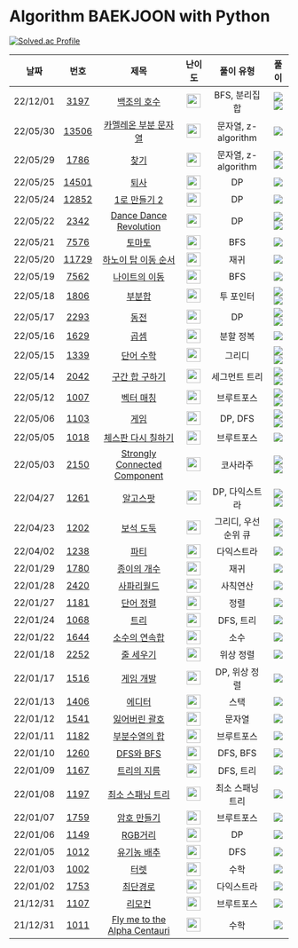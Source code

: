 # Algorithm BAEKJOON with Python

[![Solved.ac Profile](http://mazassumnida.wtf/api/v2/generate_badge?boj=belif)](https://solved.ac/belif/)

|날짜|번호|제목|난이도|풀이 유형|풀이|
|:----:|:----:|:---:|:---:|:--------:|:--------:|
|22/12/01|[3197](https://www.acmicpc.net/problem/3197)|[백조의 호수](https://www.acmicpc.net/problem/3197)| <img height="25px" width="25px" src="https://static.solved.ac/tier_small/16.svg"/>|BFS, 분리집합|[<img src="https://img.shields.io/badge/GitHub-181717?style=flat&logo=GitHub&logoColor=FFFFFF">](https://github.com/JungWooGeon/BAEKJOON/blob/main/3197.py) [<img src="https://img.shields.io/badge/Velog-20C997?style=flat&logo=Velog&logoColor=FFFFFF">](https://velog.io/@pass/%EB%B0%B1%EC%A4%80-3197-%EB%B0%B1%EC%A1%B0%EC%9D%98-%ED%98%B8%EC%88%98)
|22/05/30|[13506](https://www.acmicpc.net/problem/13506)|[카멜레온 부분 문자열](https://www.acmicpc.net/problem/13506)| <img height="25px" width="25px" src="https://static.solved.ac/tier_small/17.svg"/>|문자열, z-algorithm|[<img src="https://img.shields.io/badge/GitHub-181717?style=flat&logo=GitHub&logoColor=FFFFFF">](https://github.com/JungWooGeon/BAEKJOON/blob/main/13506.py)
|22/05/29|[1786](https://www.acmicpc.net/problem/1786)|[찾기](https://www.acmicpc.net/problem/1786)| <img height="25px" width="25px" src="https://static.solved.ac/tier_small/16.svg"/>|문자열, z-algorithm|[<img src="https://img.shields.io/badge/GitHub-181717?style=flat&logo=GitHub&logoColor=FFFFFF">](https://github.com/JungWooGeon/BAEKJOON/blob/main/1786.py) [<img src="https://img.shields.io/badge/Velog-20C997?style=flat&logo=Velog&logoColor=FFFFFF">](https://velog.io/@pass/%EB%B0%B1%EC%A4%80-1786-%EC%B0%BE%EA%B8%B0)
|22/05/25|[14501](https://www.acmicpc.net/problem/14501)|[퇴사](https://www.acmicpc.net/problem/14501)| <img height="25px" width="25px" src="https://static.solved.ac/tier_small/8.svg"/>|DP|[<img src="https://img.shields.io/badge/GitHub-181717?style=flat&logo=GitHub&logoColor=FFFFFF">](https://github.com/JungWooGeon/BAEKJOON/blob/main/14501.py)
|22/05/24|[12852](https://www.acmicpc.net/problem/12852)|[1로 만들기 2](https://www.acmicpc.net/problem/12852)| <img height="25px" width="25px" src="https://static.solved.ac/tier_small/10.svg"/>|DP|[<img src="https://img.shields.io/badge/GitHub-181717?style=flat&logo=GitHub&logoColor=FFFFFF">](https://github.com/JungWooGeon/BAEKJOON/blob/main/12852.py)
|22/05/22|[2342](https://www.acmicpc.net/problem/2342)|[Dance Dance Revolution](https://www.acmicpc.net/problem/2342)| <img height="25px" width="25px" src="https://static.solved.ac/tier_small/13.svg"/>|DP|[<img src="https://img.shields.io/badge/GitHub-181717?style=flat&logo=GitHub&logoColor=FFFFFF">](https://github.com/JungWooGeon/BAEKJOON/blob/main/2342.py) [<img src="https://img.shields.io/badge/Velog-20C997?style=flat&logo=Velog&logoColor=FFFFFF">](https://velog.io/@pass/%EB%B0%B1%EC%A4%80-2342-Dance-Dance-Revolution)
|22/05/21|[7576](https://www.acmicpc.net/problem/7576)|[토마토](https://www.acmicpc.net/problem/7576)| <img height="25px" width="25px" src="https://static.solved.ac/tier_small/11.svg"/>|BFS|[<img src="https://img.shields.io/badge/GitHub-181717?style=flat&logo=GitHub&logoColor=FFFFFF">](https://github.com/JungWooGeon/BAEKJOON/blob/main/7576.py)
|22/05/20|[11729](https://www.acmicpc.net/problem/11729)|[하노이 탑 이동 순서](https://www.acmicpc.net/problem/11729)| <img height="25px" width="25px" src="https://static.solved.ac/tier_small/10.svg"/>|재귀|[<img src="https://img.shields.io/badge/GitHub-181717?style=flat&logo=GitHub&logoColor=FFFFFF">](https://github.com/JungWooGeon/BAEKJOON/blob/main/11729.py)
|22/05/19|[7562](https://www.acmicpc.net/problem/7562)|[나이트의 이동](https://www.acmicpc.net/problem/7562)| <img height="25px" width="25px" src="https://static.solved.ac/tier_small/10.svg"/>|BFS|[<img src="https://img.shields.io/badge/GitHub-181717?style=flat&logo=GitHub&logoColor=FFFFFF">](https://github.com/JungWooGeon/BAEKJOON/blob/main/7562.py)
|22/05/18|[1806](https://www.acmicpc.net/problem/1806)|[부분합](https://www.acmicpc.net/problem/1806)| <img height="25px" width="25px" src="https://static.solved.ac/tier_small/12.svg"/>|투 포인터|[<img src="https://img.shields.io/badge/GitHub-181717?style=flat&logo=GitHub&logoColor=FFFFFF">](https://github.com/JungWooGeon/BAEKJOON/blob/main/1806.py) [<img src="https://img.shields.io/badge/Velog-20C997?style=flat&logo=Velog&logoColor=FFFFFF">](https://velog.io/@pass/%EB%B0%B1%EC%A4%80-1806-%EB%B6%80%EB%B6%84%ED%95%A9)
|22/05/17|[2293](https://www.acmicpc.net/problem/2293)|[동전](https://www.acmicpc.net/problem/2293)| <img height="25px" width="25px" src="https://static.solved.ac/tier_small/11.svg"/>|DP|[<img src="https://img.shields.io/badge/GitHub-181717?style=flat&logo=GitHub&logoColor=FFFFFF">](https://github.com/JungWooGeon/BAEKJOON/blob/main/2293.py) [<img src="https://img.shields.io/badge/Velog-20C997?style=flat&logo=Velog&logoColor=FFFFFF">](https://velog.io/@pass/%EB%B0%B1%EC%A4%80-2293-%EB%8F%99%EC%A0%841)
|22/05/16|[1629](https://www.acmicpc.net/problem/1629)|[곱셈](https://www.acmicpc.net/problem/1629)| <img height="25px" width="25px" src="https://static.solved.ac/tier_small/10.svg"/>|분할 정복|[<img src="https://img.shields.io/badge/GitHub-181717?style=flat&logo=GitHub&logoColor=FFFFFF">](https://github.com/JungWooGeon/BAEKJOON/blob/main/1629.py)
|22/05/15|[1339](https://www.acmicpc.net/problem/1339)|[단어 수학](https://www.acmicpc.net/problem/1339)| <img height="25px" width="25px" src="https://static.solved.ac/tier_small/12.svg"/>|그리디|[<img src="https://img.shields.io/badge/GitHub-181717?style=flat&logo=GitHub&logoColor=FFFFFF">](https://github.com/JungWooGeon/BAEKJOON/blob/main/1339.py) [<img src="https://img.shields.io/badge/Velog-20C997?style=flat&logo=Velog&logoColor=FFFFFF">](https://velog.io/@pass/%EB%B0%B1%EC%A4%80-1339-%EB%8B%A8%EC%96%B4-%EC%88%98%ED%95%99)
|22/05/14|[2042](https://www.acmicpc.net/problem/2042)|[구간 합 구하기](https://www.acmicpc.net/problem/2042)| <img height="25px" width="25px" src="https://static.solved.ac/tier_small/15.svg"/>|세그먼트 트리|[<img src="https://img.shields.io/badge/GitHub-181717?style=flat&logo=GitHub&logoColor=FFFFFF">](https://github.com/JungWooGeon/BAEKJOON/blob/main/2042.py) [<img src="https://img.shields.io/badge/Velog-20C997?style=flat&logo=Velog&logoColor=FFFFFF">](https://velog.io/@pass/%EB%B0%B1%EC%A4%80-2042-%EA%B5%AC%EA%B0%84-%ED%95%A9-%EA%B5%AC%ED%95%98%EA%B8%B0)
|22/05/12|[1007](https://www.acmicpc.net/problem/1007)|[벡터 매칭](https://www.acmicpc.net/problem/1007)| <img height="25px" width="25px" src="https://static.solved.ac/tier_small/14.svg"/>|브루트포스|[<img src="https://img.shields.io/badge/GitHub-181717?style=flat&logo=GitHub&logoColor=FFFFFF">](https://github.com/JungWooGeon/BAEKJOON/blob/main/1007.py) [<img src="https://img.shields.io/badge/Velog-20C997?style=flat&logo=Velog&logoColor=FFFFFF">](https://velog.io/@pass/%EB%B0%B1%EC%A4%80-1007-%EB%B2%A1%ED%84%B0-%EB%A7%A4%EC%B9%AD)
|22/05/06|[1103](https://www.acmicpc.net/problem/1103)|[게임](https://www.acmicpc.net/problem/1103)| <img height="25px" width="25px" src="https://static.solved.ac/tier_small/14.svg"/>|DP, DFS|[<img src="https://img.shields.io/badge/GitHub-181717?style=flat&logo=GitHub&logoColor=FFFFFF">](https://github.com/JungWooGeon/BAEKJOON/blob/main/1103.py) [<img src="https://img.shields.io/badge/Velog-20C997?style=flat&logo=Velog&logoColor=FFFFFF">](https://velog.io/@pass/%EB%B0%B1%EC%A4%80-1103-%EA%B2%8C%EC%9E%84)
|22/05/05|[1018](https://www.acmicpc.net/problem/1018)|[체스판 다시 칠하기](https://www.acmicpc.net/problem/1018)| <img height="25px" width="25px" src="https://static.solved.ac/tier_small/7.svg"/>|브루트포스|[<img src="https://img.shields.io/badge/GitHub-181717?style=flat&logo=GitHub&logoColor=FFFFFF">](https://github.com/JungWooGeon/BAEKJOON/blob/main/1018.py)
|22/05/03|[2150](https://www.acmicpc.net/problem/2150)|[Strongly Connected Component](https://www.acmicpc.net/problem/2150)| <img height="25px" width="25px" src="https://static.solved.ac/tier_small/16.svg"/>|코사라주|[<img src="https://img.shields.io/badge/GitHub-181717?style=flat&logo=GitHub&logoColor=FFFFFF">](https://github.com/JungWooGeon/BAEKJOON/blob/main/2150.py) [<img src="https://img.shields.io/badge/Velog-20C997?style=flat&logo=Velog&logoColor=FFFFFF">](https://velog.io/@pass/%EB%B0%B1%EC%A4%80-2150-Strongly-Connected-Component)
|22/04/27|[1261](https://www.acmicpc.net/problem/1261)|[알고스팟](https://www.acmicpc.net/problem/1261)| <img height="25px" width="25px" src="https://static.solved.ac/tier_small/12.svg"/>|DP, 다익스트라|[<img src="https://img.shields.io/badge/GitHub-181717?style=flat&logo=GitHub&logoColor=FFFFFF">](https://github.com/JungWooGeon/BAEKJOON/blob/main/1261.py) [<img src="https://img.shields.io/badge/Velog-20C997?style=flat&logo=Velog&logoColor=FFFFFF">](https://velog.io/@pass/%EB%B0%B1%EC%A4%80-1261-%EC%95%8C%EA%B3%A0%EC%8A%A4%ED%8C%9F)
|22/04/23|[1202](https://www.acmicpc.net/problem/1202)|[보석 도둑](https://www.acmicpc.net/problem/1202)| <img height="25px" width="25px" src="https://static.solved.ac/tier_small/14.svg"/>|그리디, 우선순위 큐|[<img src="https://img.shields.io/badge/GitHub-181717?style=flat&logo=GitHub&logoColor=FFFFFF">](https://github.com/JungWooGeon/BAEKJOON/blob/main/1202.py) [<img src="https://img.shields.io/badge/Velog-20C997?style=flat&logo=Velog&logoColor=FFFFFF">](https://velog.io/@pass/%EB%B0%B1%EC%A4%80-1202-%EB%B3%B4%EC%84%9D-%EB%8F%84%EB%91%91)
|22/04/02|[1238](https://www.acmicpc.net/problem/1238)|[파티](https://www.acmicpc.net/problem/1238)| <img height="25px" width="25px" src="https://static.solved.ac/tier_small/13.svg"/>|다익스트라|[<img src="https://img.shields.io/badge/GitHub-181717?style=flat&logo=GitHub&logoColor=FFFFFF">](https://github.com/JungWooGeon/BAEKJOON/blob/main/1238.py)
|22/01/29|[1780](https://www.acmicpc.net/problem/1780)|[종이의 개수](https://www.acmicpc.net/problem/1780)| <img height="25px" width="25px" src="https://static.solved.ac/tier_small/9.svg"/>|재귀|[<img src="https://img.shields.io/badge/GitHub-181717?style=flat&logo=GitHub&logoColor=FFFFFF">](https://github.com/JungWooGeon/BAEKJOON/blob/main/1780.py)
|22/01/28|[2420](https://www.acmicpc.net/problem/2420)|[사파리월드](https://www.acmicpc.net/problem/2420)| <img height="25px" width="25px" src="https://static.solved.ac/tier_small/1.svg"/>|사칙연산|[<img src="https://img.shields.io/badge/GitHub-181717?style=flat&logo=GitHub&logoColor=FFFFFF">](https://github.com/JungWooGeon/BAEKJOON/blob/main/2420.py)
|22/01/27|[1181](https://www.acmicpc.net/problem/1181)|[단어 정렬](https://www.acmicpc.net/problem/1181)| <img height="25px" width="25px" src="https://static.solved.ac/tier_small/6.svg"/>|정렬|[<img src="https://img.shields.io/badge/GitHub-181717?style=flat&logo=GitHub&logoColor=FFFFFF">](https://github.com/JungWooGeon/BAEKJOON/blob/main/1181.py)
|22/01/24|[1068](https://www.acmicpc.net/problem/1068)|[트리](https://www.acmicpc.net/problem/1068)| <img height="25px" width="25px" src="https://static.solved.ac/tier_small/11.svg"/>|DFS, 트리|[<img src="https://img.shields.io/badge/GitHub-181717?style=flat&logo=GitHub&logoColor=FFFFFF">](https://github.com/JungWooGeon/BAEKJOON/blob/main/1068.py)
|22/01/22|[1644](https://www.acmicpc.net/problem/1644)|[소수의 연속합](https://www.acmicpc.net/problem/1644)| <img height="25px" width="25px" src="https://static.solved.ac/tier_small/13.svg"/>|소수|[<img src="https://img.shields.io/badge/GitHub-181717?style=flat&logo=GitHub&logoColor=FFFFFF">](https://github.com/JungWooGeon/BAEKJOON/blob/main/1644.py)
|22/01/18|[2252](https://www.acmicpc.net/problem/2252)|[줄 세우기](https://www.acmicpc.net/problem/2252)| <img height="25px" width="25px" src="https://static.solved.ac/tier_small/13.svg"/>|위상 정렬|[<img src="https://img.shields.io/badge/GitHub-181717?style=flat&logo=GitHub&logoColor=FFFFFF">](https://github.com/JungWooGeon/BAEKJOON/blob/main/2252.py)
|22/01/17|[1516](https://www.acmicpc.net/problem/1516)|[게임 개발](https://www.acmicpc.net/problem/1516)| <img height="25px" width="25px" src="https://static.solved.ac/tier_small/13.svg"/>|DP, 위상 정렬|[<img src="https://img.shields.io/badge/GitHub-181717?style=flat&logo=GitHub&logoColor=FFFFFF">](https://github.com/JungWooGeon/BAEKJOON/blob/main/1516.py)
|22/01/13|[1406](https://www.acmicpc.net/problem/1406)|[에디터](https://www.acmicpc.net/problem/1406)| <img height="25px" width="25px" src="https://static.solved.ac/tier_small/9.svg"/>|스택|[<img src="https://img.shields.io/badge/GitHub-181717?style=flat&logo=GitHub&logoColor=FFFFFF">](https://github.com/JungWooGeon/BAEKJOON/blob/main/1406.py)
|22/01/12|[1541](https://www.acmicpc.net/problem/1541)|[잃어버린 괄호](https://www.acmicpc.net/problem/1541)| <img height="25px" width="25px" src="https://static.solved.ac/tier_small/9.svg"/>|문자열|[<img src="https://img.shields.io/badge/GitHub-181717?style=flat&logo=GitHub&logoColor=FFFFFF">](https://github.com/JungWooGeon/BAEKJOON/blob/main/1541.py)
|22/01/11|[1182](https://www.acmicpc.net/problem/1182)|[부분수열의 합](https://www.acmicpc.net/problem/1182)| <img height="25px" width="25px" src="https://static.solved.ac/tier_small/9.svg"/>|브루트포스|[<img src="https://img.shields.io/badge/GitHub-181717?style=flat&logo=GitHub&logoColor=FFFFFF">](https://github.com/JungWooGeon/BAEKJOON/blob/main/1182.py)
|22/01/10|[1260](https://www.acmicpc.net/problem/1260)|[DFS와 BFS](https://www.acmicpc.net/problem/1260)| <img height="25px" width="25px" src="https://static.solved.ac/tier_small/9.svg"/>|DFS, BFS|[<img src="https://img.shields.io/badge/GitHub-181717?style=flat&logo=GitHub&logoColor=FFFFFF">](https://github.com/JungWooGeon/BAEKJOON/blob/main/1260.py)
|22/01/09|[1167](https://www.acmicpc.net/problem/1167)|[트리의 지름](https://www.acmicpc.net/problem/1167)| <img height="25px" width="25px" src="https://static.solved.ac/tier_small/14.svg"/>|DFS, 트리|[<img src="https://img.shields.io/badge/GitHub-181717?style=flat&logo=GitHub&logoColor=FFFFFF">](https://github.com/JungWooGeon/BAEKJOON/blob/main/1167.py)
|22/01/08|[1197](https://www.acmicpc.net/problem/1197)|[최소 스패닝 트리](https://www.acmicpc.net/problem/1197)| <img height="25px" width="25px" src="https://static.solved.ac/tier_small/12.svg"/>|최소 스패닝 트리|[<img src="https://img.shields.io/badge/GitHub-181717?style=flat&logo=GitHub&logoColor=FFFFFF">](https://github.com/JungWooGeon/BAEKJOON/blob/main/1197.py)
|22/01/07|[1759](https://www.acmicpc.net/problem/1759)|[암호 만들기](https://www.acmicpc.net/problem/1759)| <img height="25px" width="25px" src="https://static.solved.ac/tier_small/11.svg"/>|브루트포스|[<img src="https://img.shields.io/badge/GitHub-181717?style=flat&logo=GitHub&logoColor=FFFFFF">](https://github.com/JungWooGeon/BAEKJOON/blob/main/1759.py)
|22/01/06|[1149](https://www.acmicpc.net/problem/1149)|[RGB거리](https://www.acmicpc.net/problem/1149)| <img height="25px" width="25px" src="https://static.solved.ac/tier_small/10.svg"/>|DP|[<img src="https://img.shields.io/badge/GitHub-181717?style=flat&logo=GitHub&logoColor=FFFFFF">](https://github.com/JungWooGeon/BAEKJOON/blob/main/1149.py)
|22/01/05|[1012](https://www.acmicpc.net/problem/1012)|[유기농 배추](https://www.acmicpc.net/problem/1012)| <img height="25px" width="25px" src="https://static.solved.ac/tier_small/9.svg"/>|DFS|[<img src="https://img.shields.io/badge/GitHub-181717?style=flat&logo=GitHub&logoColor=FFFFFF">](https://github.com/JungWooGeon/BAEKJOON/blob/main/1012.py)
|22/01/03|[1002](https://www.acmicpc.net/problem/1002)|[터렛](https://www.acmicpc.net/problem/1002)| <img height="25px" width="25px" src="https://static.solved.ac/tier_small/8.svg"/>|수학|[<img src="https://img.shields.io/badge/GitHub-181717?style=flat&logo=GitHub&logoColor=FFFFFF">](https://github.com/JungWooGeon/BAEKJOON/blob/main/1002.py)
|22/01/02|[1753](https://www.acmicpc.net/problem/1753)|[최단경로](https://www.acmicpc.net/problem/1753)| <img height="25px" width="25px" src="https://static.solved.ac/tier_small/12.svg"/>|다익스트라|[<img src="https://img.shields.io/badge/GitHub-181717?style=flat&logo=GitHub&logoColor=FFFFFF">](https://github.com/JungWooGeon/BAEKJOON/blob/main/1753.py)
|21/12/31|[1107](https://www.acmicpc.net/problem/1107)|[리모컨](https://www.acmicpc.net/problem/1107)| <img height="25px" width="25px" src="https://static.solved.ac/tier_small/11.svg"/>|브루트포스|[<img src="https://img.shields.io/badge/GitHub-181717?style=flat&logo=GitHub&logoColor=FFFFFF">](https://github.com/JungWooGeon/BAEKJOON/blob/main/1107.py)
|21/12/31|[1011](https://www.acmicpc.net/problem/1011)|[Fly me to the Alpha Centauri](https://www.acmicpc.net/problem/1011)| <img height="25px" width="25px" src="https://static.solved.ac/tier_small/11.svg"/>|수학|[<img src="https://img.shields.io/badge/GitHub-181717?style=flat&logo=GitHub&logoColor=FFFFFF">](https://github.com/JungWooGeon/BAEKJOON/blob/main/1011.py)



<!--
[<img src="https://img.shields.io/badge/Velog-20C997?style=flat&logo=Velog&logoColor=FFFFFF">](https://velog.io/@pass/%EB%B0%B1%EC%A4%80-1202-%EB%B3%B4%EC%84%9D-%EB%8F%84%EB%91%91)
-->
